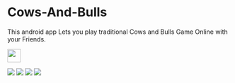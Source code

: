 # Cows-And-Bulls
This android app Lets you play traditional Cows and Bulls Game Online with your Friends.

<img src="Screeshots/Register.png" height="30"/> 

![](Screeshots/Register.png)
![](Screeshots/Dashboard.png)
![](Screeshots/Play%20Game.png)
![](Screeshots/EnterGuess.png)
